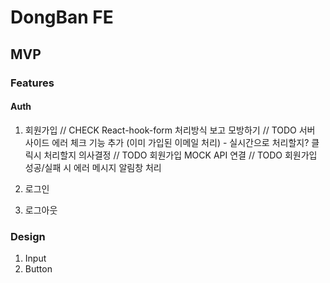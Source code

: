 # DongBan FE

## MVP

### Features

#### Auth

1. 회원가입
   // CHECK React-hook-form 처리방식 보고 모방하기
   // TODO 서버 사이드 에러 체크 기능 추가 (이미 가입된 이메일 처리) - 실시간으로 처리할지? 클릭시 처리할지 의사결정
   // TODO 회원가입 MOCK API 연결
   // TODO 회원가입 성공/실패 시 에러 메시지 알림창 처리
2. 로그인

3. 로그아웃

### Design

1. Input
2. Button
